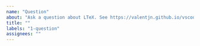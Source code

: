 ```yaml
---
name: "Question"
about: "Ask a question about LTeX. See https://valentjn.github.io/vscode-ltex/docs/faq.html for frequently asked questions (FAQ)."
title: ""
labels: "1-question"
assignees: ""
---
```


